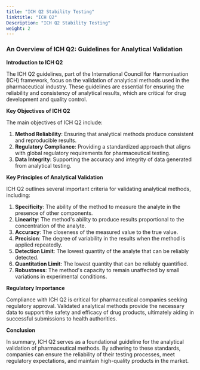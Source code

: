 ```yaml
---
title: "ICH Q2 Stability Testing"
linktitle: "ICH Q2"
Description: "ICH Q2 Stability Testing"
weight: 2
---
```


### An Overview of ICH Q2: Guidelines for Analytical Validation

**Introduction to ICH Q2**

The ICH Q2 guidelines, part of the International Council for Harmonisation (ICH) framework, focus on the validation of analytical methods used in the pharmaceutical industry. These guidelines are essential for ensuring the reliability and consistency of analytical results, which are critical for drug development and quality control.

**Key Objectives of ICH Q2**

The main objectives of ICH Q2 include:

1. **Method Reliability**: Ensuring that analytical methods produce consistent and reproducible results.
2. **Regulatory Compliance**: Providing a standardized approach that aligns with global regulatory requirements for pharmaceutical testing.
3. **Data Integrity**: Supporting the accuracy and integrity of data generated from analytical testing.

**Key Principles of Analytical Validation**

ICH Q2 outlines several important criteria for validating analytical methods, including:

1. **Specificity**: The ability of the method to measure the analyte in the presence of other components.
2. **Linearity**: The method's ability to produce results proportional to the concentration of the analyte.
3. **Accuracy**: The closeness of the measured value to the true value.
4. **Precision**: The degree of variability in the results when the method is applied repeatedly.
5. **Detection Limit**: The lowest quantity of the analyte that can be reliably detected.
6. **Quantitation Limit**: The lowest quantity that can be reliably quantified.
7. **Robustness**: The method's capacity to remain unaffected by small variations in experimental conditions.

**Regulatory Importance**

Compliance with ICH Q2 is critical for pharmaceutical companies seeking regulatory approval. Validated analytical methods provide the necessary data to support the safety and efficacy of drug products, ultimately aiding in successful submissions to health authorities.

**Conclusion**

In summary, ICH Q2 serves as a foundational guideline for the analytical validation of pharmaceutical methods. By adhering to these standards, companies can ensure the reliability of their testing processes, meet regulatory expectations, and maintain high-quality products in the market.
